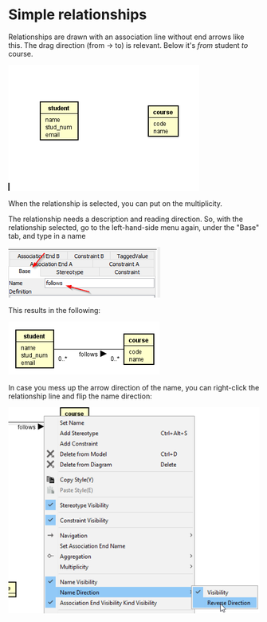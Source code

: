 # Simple relationships

Relationships are drawn with an association line without end arrows like this. 
The drag direction (from -> to) is relevant. Below it's _from_ student _to_ course.

![](CreatingRelationship.gif)

When the relationship is selected, you can put on the multiplicity.

The relationship needs a description and reading direction. 
So, with the relationship selected, go to the left-hand-side menu again, under the "Base" tab, and type in a name

![img_7.png](img_7.png)

This results in the following:

![img_8.png](img_8.png)

In case you mess up the arrow direction of the name, you can right-click the relationship line and flip the name direction:

![img_9.png](img_9.png)